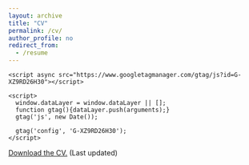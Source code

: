 ```yaml
---
layout: archive
title: "CV"
permalink: /cv/
author_profile: no
redirect_from:
  - /resume
---
```


<!-- Google tag (gtag.js) -->

```{=html}
<script async src="https://www.googletagmanager.com/gtag/js?id=G-XZ9RD26H30"></script>
```
```{=html}
<script>
  window.dataLayer = window.dataLayer || [];
  function gtag(){dataLayer.push(arguments);}
  gtag('js', new Date());

  gtag('config', 'G-XZ9RD26H30');
</script>
```
[Download the CV.](https://www.dropbox.com/scl/fi/zjgy9u9hqfvfb7npa59tw/Jeongho_Choi_cv.pdf?rlkey=abj7ulwre46cbdjs5g4lktsci&st=pwmv6r3x&dl=0) (Last updated)
